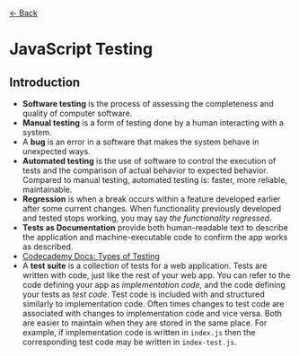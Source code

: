 [&larr; Back](./README.md)

# JavaScript Testing

<!-- ## Table of Content

- [Introduction](#introduction)
- [Tests with Mocha](#tests-with-mocha)

<br> -->

## Introduction

- **Software testing** is the process of assessing the completeness and quality of computer software.
- **Manual testing** is a form of testing done by a human interacting with a system.
- A **bug** is an error in a software that makes the system behave in unexpected ways.
- **Automated testing** is the use of software to control the execution of tests and the comparison of actual behavior to expected behavior. Compared to manual testing, automated testing is: faster, more reliable, maintainable.
- **Regression** is when a break occurs within a feature developed earlier after some current changes. When functionality previously developed and tested stops working, you may say _the functionality regressed_.
- **Tests as Documentation** provide both human-readable text to describe the application and machine-executable code to confirm the app works as described.
- [Codecademy Docs: Types of Testing](https://www.codecademy.com/resources/docs/general/software-testing)
- A **test suite** is a collection of tests for a web application. Tests are written with code, just like the rest of your web app. You can refer to the code defining your app as _implementation code_, and the code defining your tests as _test code_. Test code is included with and structured similarly to implementation code. Often times changes to test code are associated with changes to implementation code and vice versa. Both are easier to maintain when they are stored in the same place. For example, if implementation code is written in `index.js` then the corresponding test code may be written in `index-test.js`.

<br>

<!-- ## Tests with Mocha

**Test frameworks:** organize and automate tests that provide useful feedback when errors occur.

[**Mocha**](https://mochajs.org/) is a JavaScript test framework running on Node.js and in the browser.

<br>

### Install and Run Mocha

After setting npm for your project directory, run the following command to install mocha:

```
npm install mocha -D
```

To run Mocha, we add a script to `package.json` in the `scripts` field:

```
"scripts": {
    "test": "mocha"
}
```

Now, we can call Mocha using this command:

```
npm test
```

This will run the full test suite automatically.

<br> -->

